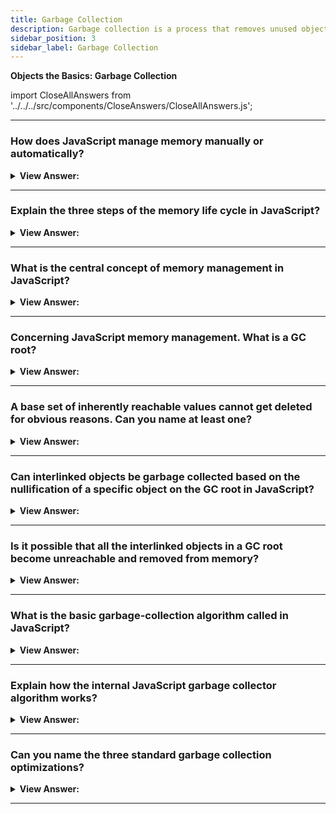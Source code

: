 ```yaml
---
title: Garbage Collection
description: Garbage collection is a process that removes unused objects from memory.
sidebar_position: 3
sidebar_label: Garbage Collection
---
```


**Objects the Basics: Garbage Collection**

import CloseAllAnswers from '../../../src/components/CloseAnswers/CloseAllAnswers.js';

<CloseAllAnswers />

---

### How does JavaScript manage memory manually or automatically?

<details>
  <summary><strong>View Answer:</strong></summary>
  <div>
  <div><strong>Interview Response:</strong> JavaScript automatically allocates memory when objects get created and clear the memory when they no longer get referenced. (Garbage Collection)
</div><br />

:::note

This automaticity is a potential source of confusion: it can give developers the false impression that they do not need to worry about memory management.

:::

  </div>
</details>

---

### Explain the three steps of the memory life cycle in JavaScript?

<details>
  <summary><strong>View Answer:</strong></summary>
  <div>
  <div><strong>Interview Response:</strong> The memory life cycle includes allocating, using, and releasing the allocated memory when it is no longer needed.</div><br />
  <div><strong>Technical Response:</strong> The three steps in the memory life cycle include allocating memory, using the allocated memory, and releasing the allocated memory when it is no longer needed. The last part is more implicit in JavaScript than in low-level languages.<br /><br />
  </div><br />
  <div><strong className="codeExample">Code Example:</strong><br /><br />

  <div></div>

```js
var n = 123; // allocates memory for a number
var s = 'azerty'; // allocates memory for a string

var o = {
  a: 1,
  b: null,
}; // allocates memory for an object and contained values

// allocates memory for the array and contained values
var a = [1, null, 'abra'];

function f(a) {
  return a + 2;
} // allocates a function (which is a callable object)

// function expressions also allocate an object
someElement.addEventListener(
  'click',
  function () {
    someElement.style.backgroundColor = 'blue';
  },
  false
);

var n = null;
```

  </div>
  </div>
</details>

---

### What is the central concept of memory management in JavaScript?

<details>
  <summary><strong>View Answer:</strong></summary>
  <div>
  <div><strong>Interview Response:</strong> The central concept of memory management in JavaScript is reachability. Simply put, "reachable" values are those that get are accessible or usable somehow and are guaranteed to get stored in memory.
</div>
  </div>
</details>

---

### Concerning JavaScript memory management. What is a GC root?

<details>
  <summary><strong>View Answer:</strong></summary>
  <div>
  <div><strong>Interview Response:</strong> A "root" is simply an object that the garbage collector assumes is reachable by default, which then has its references traced to find all other current objects that are reachable. Any object that is not reachable through any reference chain of any root objects is considered unreachable and eventually gets destroyed by the garbage collector.
</div>
  </div>
</details>

---

### A base set of inherently reachable values cannot get deleted for obvious reasons. Can you name at least one?

<details>
  <summary><strong>View Answer:</strong></summary>
  <div>
  <div><strong>Interview Response:</strong> Global variables cannot get deleted directly, and the global variable must be set to null before the memory can be collected. However, the variable still exists and references null (nothingness).
</div><br />
  <div><strong className="codeExample">Code Example:</strong><br /><br />

  <div></div>

```js
Before:

// global -> {nothingness}

After:

// global -> var a -> object { foo: "bar" }

null:

// global -> var a -> null
```

  </div>
  </div>
</details>

---

### Can interlinked objects be garbage collected based on the nullification of a specific object on the GC root in JavaScript?

<details>
  <summary><strong>View Answer:</strong></summary>
  <div>
  <div><strong>Interview Response:</strong> Yes, the deleted or nullified object gets garbage collected even if it is part of a GC root or one of its properties references another object.
</div><br />
  <div><strong className="codeExample">Code Example:</strong><br /><br />

  <div></div>

```js
function marry(man, woman) {
  woman.husband = man;
  man.wife = woman;

  return {
    father: man,
    mother: woman,
  };
}

let family = marry({ name: 'John' }, { name: 'Ann' });

// if we delete both, then we can see that John has no incoming reference any more

delete family.father;
delete family.mother.husband;
```

  </div>
  </div>
</details>

---

### Is it possible that all the interlinked objects in a GC root become unreachable and removed from memory?

<details>
  <summary><strong>View Answer:</strong></summary>
  <div>
  <div><strong>Interview Response:</strong> Yes, it is possible if the root gets nullified in the program.
  </div><br />
  <div><strong className="codeExample">Code Example:</strong><br /><br />

  <div></div>

```js
let family = marry(
  {
    name: 'John',
  },
  {
    name: 'Ann',
  }
);

/**
 * below the root has been nullified and all corresponding
 * interlinked objects will be garbage collected
 */

family = null;
```

  </div>
  </div>
</details>

---

### What is the basic garbage-collection algorithm called in JavaScript?

<details>
  <summary><strong>View Answer:</strong></summary>
  <div>
  <div><strong>Interview Response:</strong> The basic garbage collection algorithm is called mark-and-sweep.
</div>
  </div>
</details>

---

### Explain how the internal JavaScript garbage collector algorithm works?

<details>
  <summary><strong>View Answer:</strong></summary>
  <div>
  <div><strong>Interview Response:</strong><br /><br />
  <strong>The following "garbage collection" steps get regularly performed:</strong><br /><br />
  <ol>
    <li>The garbage collector takes roots and "marks" (remembers) them.</li>
    <li>Then it visits and "marks" all references from them.</li>
    <li>Then it visits marked objects and marks their references. All visited objects get remembered so as not to visit the same object twice in the future.</li>
    <li>And so on until every reachable (from the roots) reference is visited.</li>
    <li>All objects except marked ones get removed.</li>
  </ol>
</div>
  </div>
</details>

---

### Can you name the three standard garbage collection optimizations?

<details>
  <summary><strong>View Answer:</strong></summary>
  <div>
  <div><strong>Interview Response:</strong> The three standard garbage collection optimizations include generalization, incremental, and idle-time collection.
</div><br />

:::note

You should note that each engine implements different tweaks and techniques.

:::

  </div>
</details>

---
